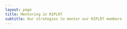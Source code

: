 ```yaml
---
layout: page
title: Mentoring in RIPLRT
subtitle: Our strategies to mentor our RIPLRT members
---
```

